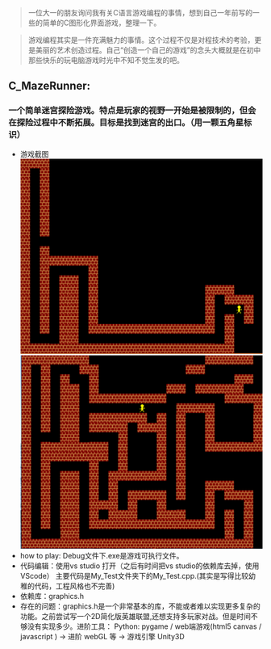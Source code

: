 > 一位大一的朋友询问我有关C语言游戏编程的事情，想到自己一年前写的一些的简单的C图形化界面游戏，整理一下。

> 游戏编程其实是一件充满魅力的事情。这个过程不仅是对程技术的考验，更是美丽的艺术创造过程。自己“创造一个自己的游戏”的念头大概就是在初中那些快乐的玩电脑游戏时光中不知不觉生发的吧。


## C_MazeRunner:
### 一个简单迷宫探险游戏。特点是玩家的视野一开始是被限制的，但会在探险过程中不断拓展。目标是找到迷宫的出口。（用一颗五角星标识）
+ 游戏截图
![](./figs/screenShot1.png)
![](./figs/screenShot2.png)
+ how to play: Debug文件下.exe是游戏可执行文件。 
+ 代码编辑：使用vs studio 打开（之后有时间把vs studio的依赖库去掉，使用VScode）
主要代码是My_Test文件夹下的My_Test.cpp.(其实是写得比较幼稚的代码，工程风格也不完善)
+ 依赖库：graphics.h
+ 存在的问题：graphics.h是一个非常基本的库，不能或者难以实现更多复杂的功能。之前尝试写一个2D简化版英雄联盟,还想支持多玩家对战。但是时间不够没有实现多少。进阶工具：
Python: pygame / web端游戏(html5 canvas / javascript ) -> 进阶 webGL 等 -> 游戏引擎 Unity3D 


